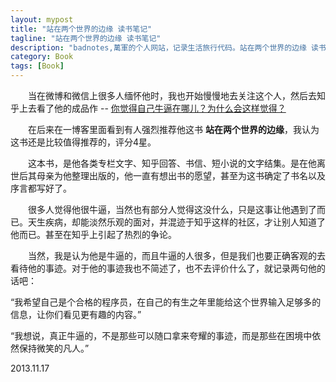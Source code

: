 ```yaml
---
layout: mypost
title: "站在两个世界的边缘 读书笔记"
tagline: "站在两个世界的边缘 读书笔记"
description: "badnotes,萬軍的个人网站，记录生活旅行代码。站在两个世界的边缘 读书笔记."
category: Book
tags: [Book]
---
```



&emsp;&emsp;当在微博和微信上很多人缅怀他时，我也开始慢慢地去关注这个人，然后去知乎上去看了他的成品作 --  [你觉得自己牛逼在哪儿？为什么会这样觉得？](http://www.zhihu.com/question/19568396)

&emsp;&emsp;在后来在一博客里面看到有人强烈推荐他这书 **站在两个世界的边缘**，我认为这书还是比较值得推荐的，评分4星。

&emsp;&emsp;这本书，是他各类专栏文字、知乎回答、书信、短小说的文字结集。是在他离世后其母亲为他整理出版的，他一直有想出书的愿望，甚至为这书确定了书名以及序言都写好了。

&emsp;&emsp;很多人觉得他很牛逼，当然也有部分人觉得这没什么，只是这事让他遇到了而已。天生疾病，却能淡然乐观的面对，并混迹于知乎这样的社区，才让别人知道了他而已。甚至在知乎上引起了热烈的争论。

&emsp;&emsp;当然，我是认为他是牛逼的，而且牛逼的人很多，但是我们也要正确客观的去看待他的事迹。对于他的事迹我也不简述了，也不去评价什么了，就记录两句他的话吧：

“我希望自己是个合格的程序员，在自己的有生之年里能给这个世界输入足够多的信息，让你们看见更有趣的内容。”

“我想说，真正牛逼的，不是那些可以随口拿来夸耀的事迹，而是那些在困境中依然保持微笑的凡人。”

2013.11.17